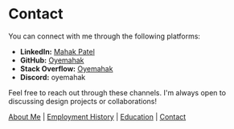 # Contact

You can connect with me through the following platforms:

- **LinkedIn:** [Mahak Patel](https://www.linkedin.com/in/mahak-patel-167640150/)
- **GitHub:** [Oyemahak](https://github.com/Oyemahak)
- **Stack Overflow:** [Oyemahak](https://stackoverflow.com/users/29393925/oyemahak)
- **Discord:** oyemahak

Feel free to reach out through these channels. I'm always open to discussing design projects or collaborations!

[About Me](index) | [Employment History](employment) | [Education](education) | [Contact](contact)
